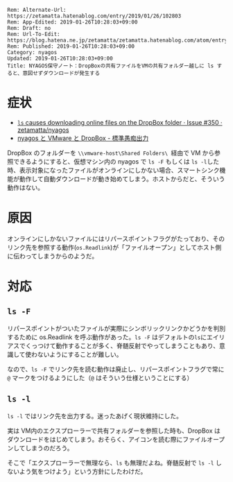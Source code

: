 ```header
Rem: Alternate-Url: https://zetamatta.hatenablog.com/entry/2019/01/26/102803
Rem: App-Edited: 2019-01-26T10:28:03+09:00
Rem: Draft: no
Rem: Url-To-Edit: https://blog.hatena.ne.jp/zetamatta/zetamatta.hatenablog.com/atom/entry/98012380839590049
Rem: Published: 2019-01-26T10:28:03+09:00
Category: nyagos
Updated: 2019-01-26T10:28:03+09:00
Title: NYAGOS保守ノート：DropBoxの共有ファイルをVMの共有フォルダー越しに ls すると、意図せずダウンロードが発生する
```
症状
===

* [`ls` causes downloading online files on the DropBox folder · Issue #350 · zetamatta/nyagos](https://github.com/zetamatta/nyagos/issues/350)
* [nyagos と VMware と DropBox - 標準愚痴出力](http://zetamatta.hatenablog.com/entry/2019/01/17/024955)

DropBox のフォルダーを `\\vmware-host\Shared Folders\ `経由で VM から参照できるようにすると、仮想マシン内の nyagos で `ls -F` もしくは `ls -l`した時、表示対象になったファイルがオンラインにしかない場合、スマートシンク機能が動作して自動ダウンロードが動き始めてしまう。ホストからだと、そういう動作はない。

原因
===

オンラインにしかないファイルにはリパースポイントフラグがたっており、そのリンク先を参照する動作(`os.Readlink`)が「ファイルオープン」としてホスト側に伝わってしまうからのようだ。

対応
===

`ls -F`
------

リパースポイントがついたファイルが実際にシンボリックリンクかどうかを判別するために os.Readlink を呼ぶ動作があった。`ls -F` はデフォルトの`ls`にエイリアスでくっつけて動作することが多く、脊髄反射でやってしまうこともあり、意識して使わないようにすることが難しい。

なので、`ls -F` でリンク先を読む動作は廃止し、リパースポイントフラグで常に  `@` マークをつけるようにした（`@` はそういう仕様ということにする）

`ls -l`
-----

`ls -l` ではリンク先を出力する。迷ったあげく現状維持にした。

実は VM内のエクスプローラーで共有フォルダーを参照した時も、DropBox はダウンロードをはじめてしまう。おそらく、アイコンを読む際にファイルオープンしてしまうのだろう。

そこで「エクスプローラーで無理なら、`ls` も無理だよね。脊髄反射で `ls -l` しないよう気をつけよう」という方針にしたわけだ。
